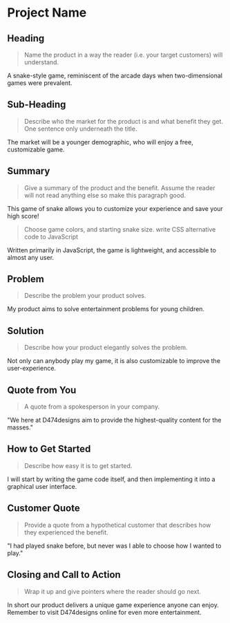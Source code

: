 # Project Name #

<!--
> This material was originally posted [here](http://www.quora.com/What-is-Amazons-approach-to-product-development-and-product-management). It is reproduced here for posterities sake.

There is an approach called "working backwards" that is widely used at Amazon. They work backwards from the customer, rather than starting with an idea for a product and trying to bolt customers onto it. While working backwards can be applied to any specific product decision, using this approach is especially important when developing new products or features.

For new initiatives a product manager typically starts by writing an internal press release announcing the finished product. The target audience for the press release is the new/updated product's customers, which can be retail customers or internal users of a tool or technology. Internal press releases are centered around the customer problem, how current solutions (internal or external) fail, and how the new product will blow away existing solutions.

If the benefits listed don't sound very interesting or exciting to customers, then perhaps they're not (and shouldn't be built). Instead, the product manager should keep iterating on the press release until they've come up with benefits that actually sound like benefits. Iterating on a press release is a lot less expensive than iterating on the product itself (and quicker!).

If the press release is more than a page and a half, it is probably too long. Keep it simple. 3-4 sentences for most paragraphs. Cut out the fat. Don't make it into a spec. You can accompany the press release with a FAQ that answers all of the other business or execution questions so the press release can stay focused on what the customer gets. My rule of thumb is that if the press release is hard to write, then the product is probably going to suck. Keep working at it until the outline for each paragraph flows.

Oh, and I also like to write press-releases in what I call "Oprah-speak" for mainstream consumer products. Imagine you're sitting on Oprah's couch and have just explained the product to her, and then you listen as she explains it to her audience. That's "Oprah-speak", not "Geek-speak".

Once the project moves into development, the press release can be used as a touchstone; a guiding light. The product team can ask themselves, "Are we building what is in the press release?" If they find they're spending time building things that aren't in the press release (overbuilding), they need to ask themselves why. This keeps product development focused on achieving the customer benefits and not building extraneous stuff that takes longer to build, takes resources to maintain, and doesn't provide real customer benefit (at least not enough to warrant inclusion in the press release).
 -->

## Heading ##
  > Name the product in a way the reader (i.e. your target customers) will understand.

  A snake-style game, reminiscent of the arcade days when two-dimensional games were prevalent.

## Sub-Heading ##
  > Describe who the market for the product is and what benefit they get. One sentence only underneath the title.

  The market will be a younger demographic, who will enjoy a free, customizable game.

## Summary ##
  > Give a summary of the product and the benefit. Assume the reader will not read anything else so make this paragraph good.

  This game of snake allows you to customize your experience and save your high score!
  > Choose game colors, and starting snake size.
  write CSS alternative code to JavaScript

  Written primarily in JavaScript, the game is lightweight, and accessible to almost any user.

## Problem ##
  > Describe the problem your product solves.

  My product aims to solve entertainment problems for young children.

## Solution ##
  > Describe how your product elegantly solves the problem.

  Not only can anybody play my game, it is also customizable to improve the user-experience.

## Quote from You ##
  > A quote from a spokesperson in your company.

  "We here at D474designs aim to provide the highest-quality content for the masses."

## How to Get Started ##
  > Describe how easy it is to get started.

  I will start by writing the game code itself, and then implementing it into a graphical user interface.

## Customer Quote ##
  > Provide a quote from a hypothetical customer that describes how they experienced the benefit.

  "I had played snake before, but never was I able to choose how I wanted to play."

## Closing and Call to Action ##
  > Wrap it up and give pointers where the reader should go next.

  In short our product delivers a unique game experience anyone can enjoy.
  Remember to visit D474designs online for even more entertainment.
